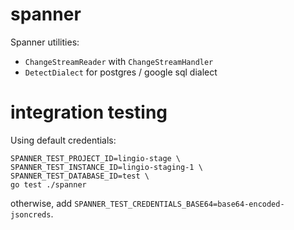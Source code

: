 # spanner

Spanner utilities:

- `ChangeStreamReader` with `ChangeStreamHandler`
- `DetectDialect` for postgres / google sql dialect

# integration testing

Using default credentials:

```
SPANNER_TEST_PROJECT_ID=lingio-stage \
SPANNER_TEST_INSTANCE_ID=lingio-staging-1 \
SPANNER_TEST_DATABASE_ID=test \
go test ./spanner
```

otherwise, add `SPANNER_TEST_CREDENTIALS_BASE64=base64-encoded-jsoncreds`.
